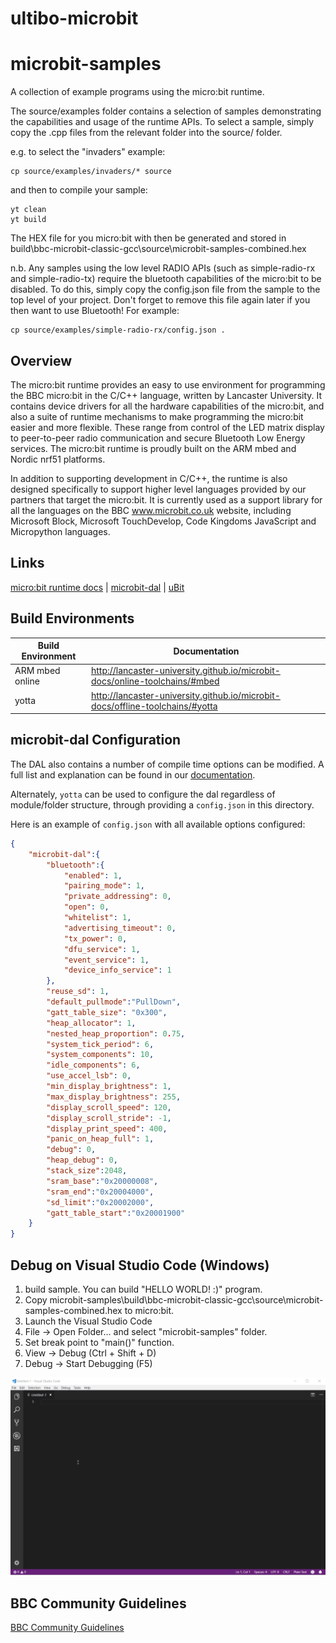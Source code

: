 # ultibo-microbit

# microbit-samples

A collection of example programs using the micro:bit runtime.

The source/examples folder contains a selection of samples demonstrating the capabilities and usage of the runtime APIs.
To select a sample, simply copy the .cpp files from the relevant folder into the source/ folder.

e.g. to select the "invaders" example:

```
cp source/examples/invaders/* source
```

and then to compile your sample:

```
yt clean
yt build
```

The HEX file for you micro:bit with then be generated and stored in build\bbc-microbit-classic-gcc\source\microbit-samples-combined.hex

n.b. Any samples using the low level RADIO APIs (such as simple-radio-rx and simple-radio-tx) require the bluetooth capabilities of the
micro:bit to be disabled. To do this, simply copy the config.json file from the sample to the top level of your project. Don't forget to
remove this file again later if you then want to use Bluetooth! For example:


```
cp source/examples/simple-radio-rx/config.json .
```


## Overview

The micro:bit runtime provides an easy to use environment for programming the BBC micro:bit in the C/C++ language, written by Lancaster University. It contains device drivers for all the hardware capabilities of the micro:bit, and also a suite of runtime mechanisms to make programming the micro:bit easier and more flexible. These range from control of the LED matrix display to peer-to-peer radio communication and secure Bluetooth Low Energy services. The micro:bit runtime is proudly built on the ARM mbed and Nordic nrf51 platforms.

In addition to supporting development in C/C++, the runtime is also designed specifically to support higher level languages provided by our partners that target the micro:bit. It is currently used as a support library for all the languages on the BBC www.microbit.co.uk website, including Microsoft Block, Microsoft TouchDevelop, Code Kingdoms JavaScript and Micropython languages.

## Links

[micro:bit runtime docs](http://lancaster-university.github.io/microbit-docs/) | [microbit-dal](https://github.com/lancaster-university/microbit-dal) |  [uBit](https://github.com/lancaster-university/microbit)

## Build Environments

| Build Environment | Documentation |
| ------------- |-------------|
| ARM mbed online | http://lancaster-university.github.io/microbit-docs/online-toolchains/#mbed |
| yotta  | http://lancaster-university.github.io/microbit-docs/offline-toolchains/#yotta |

##  microbit-dal Configuration

The DAL also contains a number of compile time options can be modified. A full list and explanation
can be found in our [documentation](http://lancaster-university.github.io/microbit-docs/advanced/#compile-time-options-with-microbitconfigh).

Alternately, `yotta` can be used to configure the dal regardless of module/folder structure, through providing a
`config.json` in this directory.

Here is an example of `config.json` with all available options configured:
```json
{
    "microbit-dal":{
        "bluetooth":{
            "enabled": 1,
            "pairing_mode": 1,
            "private_addressing": 0,
            "open": 0,
            "whitelist": 1,
            "advertising_timeout": 0,
            "tx_power": 0,
            "dfu_service": 1,
            "event_service": 1,
            "device_info_service": 1
        },
        "reuse_sd": 1,
        "default_pullmode":"PullDown",
        "gatt_table_size": "0x300",
        "heap_allocator": 1,
        "nested_heap_proportion": 0.75,
        "system_tick_period": 6,
        "system_components": 10,
        "idle_components": 6,
        "use_accel_lsb": 0,
        "min_display_brightness": 1,
        "max_display_brightness": 255,
        "display_scroll_speed": 120,
        "display_scroll_stride": -1,
        "display_print_speed": 400,
        "panic_on_heap_full": 1,
        "debug": 0,
        "heap_debug": 0,
        "stack_size":2048,
        "sram_base":"0x20000008",
        "sram_end":"0x20004000",
        "sd_limit":"0x20002000",
        "gatt_table_start":"0x20001900"
    }
}
```
##  Debug on Visual Studio Code (Windows)

1. build sample. You can build "HELLO WORLD! :)" program.
2. Copy microbit-samples\build\bbc-microbit-classic-gcc\source\microbit-samples-combined.hex to micro:bit.
3. Launch the Visual Studio Code
4. File -> Open Folder... and select "microbit-samples" folder.
5. Set break point to "main()" function.
6. View -> Debug (Ctrl + Shift + D)
7. Debug -> Start Debugging (F5)

![Debug on Visual Studio Code](/debugOnVisualStudioCode.gif)

## BBC Community Guidelines

[BBC Community Guidelines](https://www.microbit.co.uk/help#sect_cg)
